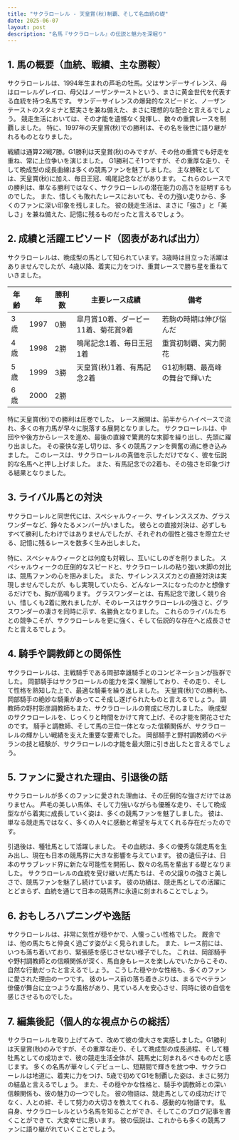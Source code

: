 ```yaml
---
title: "サクラローレル - 天皇賞(秋)制覇、そして名血統の礎"
date: 2025-06-07
layout: post
description: "名馬『サクラローレル』の伝説と魅力を深堀り"
---
```


## 1. 馬の概要（血統、戦績、主な勝鞍）

サクラローレルは、1994年生まれの芦毛の牡馬。父はサンデーサイレンス、母はローレルゲレイロ、母父はノーザンテーストという、まさに黄金世代を代表する血統を持つ名馬です。  サンデーサイレンスの爆発的なスピードと、ノーザンテーストのスタミナと堅実さを兼ね備えた、まさに理想的な配合と言えるでしょう。  競走生活においては、その才能を遺憾なく発揮し、数々の重賞レースを制覇しました。  特に、1997年の天皇賞(秋)での勝利は、その名を後世に語り継がれるものとなりました。

戦績は通算22戦7勝。G1勝利は天皇賞(秋)のみですが、その他の重賞でも好走を重ね、常に上位争いを演じました。  G1勝利こそ1つですが、その重厚な走り、そして晩成型の成長曲線は多くの競馬ファンを魅了しました。  主な勝鞍としては、天皇賞(秋)に加え、毎日王冠、鳴尾記念などがあります。  これらのレースでの勝利は、単なる勝利ではなく、サクラローレルの潜在能力の高さを証明するものでした。  また、惜しくも敗れたレースにおいても、その力強い走りから、多くのファンに深い印象を残しました。  彼の競走生活は、まさに「強さ」と「美しさ」を兼ね備えた、記憶に残るものだったと言えるでしょう。



## 2. 成績と活躍エピソード（図表があれば出力）

サクラローレルは、晩成型の馬として知られています。3歳時は目立った活躍はありませんでしたが、4歳以降、着実に力をつけ、重賞レースで勝ち星を重ねていきました。

| 年齢 | 年 | 勝利数 | 主要レース成績 | 備考 |
|---|---|---|---|---|
| 3歳 | 1997 | 0勝 | 皐月賞10着、ダービー11着、菊花賞9着 | 若駒の時期は伸び悩んだ |
| 4歳 | 1998 | 2勝 | 鳴尾記念1着、毎日王冠1着 | 重賞初制覇、実力開花 |
| 5歳 | 1999 | 3勝 | 天皇賞(秋)1着、有馬記念2着 | G1初制覇、最高峰の舞台で輝いた |
| 6歳 | 2000 | 2勝 |  |  |


特に天皇賞(秋)での勝利は圧巻でした。  レース展開は、前半からハイペースで流れ、多くの有力馬が早々に脱落する展開となりました。  サクラローレルは、中団やや後方からレースを進め、最後の直線で驚異的な末脚を繰り出し、先頭に躍り出ました。  その豪快な差し切りは、多くの競馬ファンを興奮の渦に巻き込みました。  このレースは、サクラローレルの真価を示しただけでなく、彼を伝説的な名馬へと押し上げました。  また、有馬記念での2着も、その強さを印象づける結果となりました。



## 3. ライバル馬との対決

サクラローレルと同世代には、スペシャルウィーク、サイレンススズカ、グラスワンダーなど、錚々たるメンバーがいました。  彼らとの直接対決は、必ずしもすべて勝利したわけではありませんでしたが、それぞれの個性と強さを際立たせる、記憶に残るレースを数多く生み出しました。

特に、スペシャルウィークとは何度も対戦し、互いにしのぎを削りました。  スペシャルウィークの圧倒的なスピードと、サクラローレルの粘り強い末脚の対比は、競馬ファンの心を掴みました。  また、サイレンススズカとの直接対決は実現しませんでしたが、もし実現していたら、どんなレースになったのかと想像するだけでも、胸が高鳴ります。  グラスワンダーとは、有馬記念で激しく競り合い、惜しくも2着に敗れましたが、そのレースはサクラローレルの強さと、グラスワンダーの凄さを同時に示す、名勝負となりました。  これらのライバルたちとの競争こそが、サクラローレルを更に強く、そして伝説的な存在へと成長させたと言えるでしょう。



## 4. 騎手や調教師との関係性

サクラローレルは、主戦騎手である岡部幸雄騎手とのコンビネーションが抜群でした。  岡部騎手はサクラローレルの能力を深く理解しており、その走り、そして性格を熟知した上で、最適な騎乗を繰り返しました。  天皇賞(秋)での勝利も、岡部騎手の絶妙な騎乗があってこそ成し遂げられたものと言えるでしょう。  調教師の野村彰彦調教師もまた、サクラローレルの育成に尽力しました。  晩成型のサクラローレルを、じっくりと時間をかけて育て上げ、その才能を開花させたのです。  騎手と調教師、そして馬の三位一体となった信頼関係が、サクラローレルの輝かしい戦績を支えた重要な要素でした。  岡部騎手と野村調教師のベテランの技と経験が、サクラローレルの才能を最大限に引き出したと言えるでしょう。



## 5. ファンに愛された理由、引退後の話

サクラローレルが多くのファンに愛された理由は、その圧倒的な強さだけではありません。  芦毛の美しい馬体、そして力強いながらも優雅な走り、そして晩成型ながら着実に成長していく姿は、多くの競馬ファンを魅了しました。  彼は、単なる競走馬ではなく、多くの人々に感動と希望を与えてくれる存在だったのです。

引退後は、種牡馬として活躍しました。  その血統は、多くの優秀な競走馬を生み出し、現在も日本の競馬界に大きな影響を与えています。  彼の遺伝子は、日本のサラブレッド界に新たな可能性を開拓し、数々の名馬を輩出する礎となりました。  サクラローレルの血統を受け継いだ馬たちは、その父譲りの強さと美しさで、競馬ファンを魅了し続けています。  彼の功績は、競走馬としての活躍にとどまらず、血統を通じて日本の競馬界に永遠に刻まれることでしょう。



## 6. おもしろハプニングや逸話

サクラローレルは、非常に気性が穏やかで、人懐っこい性格でした。  厩舎では、他の馬たちと仲良く過ごす姿がよく見られました。  また、レース前には、いつも落ち着いており、緊張感を感じさせない様子でした。  これは、岡部騎手や野村調教師との信頼関係が深く、馬自身もレースを楽しんでいたからこその、自然な行動だったと言えるでしょう。  こうした穏やかな性格も、多くのファンに愛された理由の一つです。  彼のレース前の落ち着きぶりは、まるでベテラン俳優が舞台に立つような風格があり、見ている人を安心させ、同時に彼の自信を感じさせるものでした。


## 7. 編集後記（個人的な視点からの総括）

サクラローレルを取り上げてみて、改めて彼の偉大さを実感しました。G1勝利は天皇賞(秋)のみですが、その重厚な走り、そして晩成型の成長過程、そして種牡馬としての成功まで、彼の競走生活全体が、競馬史に刻まれるべきものだと感じます。  多くの名馬が華々しくデビューし、短期間で輝きを放つ中、サクラローレルは地道に、着実に力をつけ、5歳で初めてG1を制覇した姿は、まさに努力の結晶と言えるでしょう。  また、その穏やかな性格と、騎手や調教師との深い信頼関係も、彼の魅力の一つでした。  彼の物語は、競走馬としての成功だけでなく、人との絆、そして努力の大切さを教えてくれる、感動的な物語です。  私自身、サクラローレルという名馬を知ることができ、そしてこのブログ記事を書くことができて、大変幸せに思います。  彼の伝説は、これからも多くの競馬ファンに語り継がれていくことでしょう。
